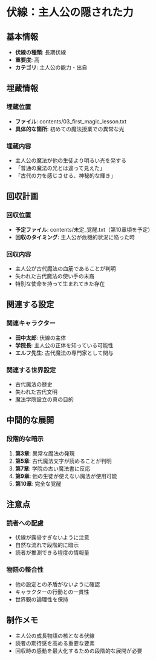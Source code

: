 # 伏線：主人公の隠された力

## 基本情報

- **伏線の種類**: 長期伏線
- **重要度**: 高
- **カテゴリ**: 主人公の能力・出自

## 埋蔵情報

### 埋蔵位置
- **ファイル**: contents/03_first_magic_lesson.txt
- **具体的な箇所**: 初めての魔法授業での異常な光

### 埋蔵内容
- 主人公の魔法が他の生徒より明るい光を発する
- 「普通の魔法の光とは違って見えた」
- 「古代の力を感じさせる、神秘的な輝き」

## 回収計画

### 回収位置
- **予定ファイル**: contents/未定_覚醒.txt（第10章頃を予定）
- **回収のタイミング**: 主人公が危機的状況に陥った時

### 回収内容
- 主人公が古代魔法の血筋であることが判明
- 失われた古代魔法の使い手の末裔
- 特別な使命を持って生まれてきた存在

## 関連する設定

### 関連キャラクター
- **田中太郎**: 伏線の主体
- **学院長**: 主人公の正体を知っている可能性
- **エルフ先生**: 古代魔法の専門家として関与

### 関連する世界設定
- 古代魔法の歴史
- 失われた古代文明
- 魔法学院設立の真の目的

## 中間的な展開

### 段階的な暗示
1. **第3章**: 異常な魔法の発現
2. **第5章**: 古代魔法文字が読めることが判明
3. **第7章**: 学院の古い魔法書に反応
4. **第9章**: 他の生徒が使えない魔法が使用可能
5. **第10章**: 完全な覚醒

## 注意点

### 読者への配慮
- 伏線が露骨すぎないように注意
- 自然な流れで段階的に暗示
- 読者が推測できる程度の情報量

### 物語の整合性
- 他の設定との矛盾がないように確認
- キャラクターの行動との一貫性
- 世界観の論理性を保持

## 制作メモ

- 主人公の成長物語の核となる伏線
- 読者の期待感を高める重要な要素
- 回収時の感動を最大化するための段階的な展開が必要